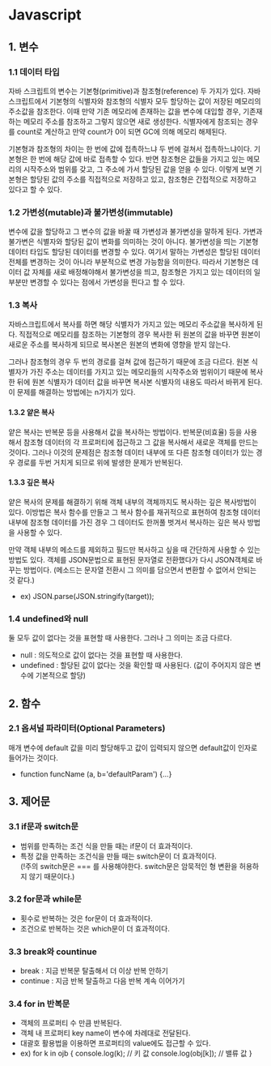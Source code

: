 # Javascript

## 1. 변수
### 1.1 데이터 타입
자바 스크립트의 변수는 기본형(primitive)과 참조형(reference) 두 가지가 있다.
자바 스크립트에서 기본형의 식별자와 참조형의 식별자 모두 할당하는 값이 저장된 메모리의 주소값을 참조한다.
이때 만약 기존 메모리에 존재하는 값을 변수에 대입할 경우, 기존재하는 메모리 주소를 참조하고 그렇지 않으면 새로 생성한다.
식별자에게 참조되는 경우를 count로 계산하고 만약 count가 0이 되면 GC에 의해 메모리 해제된다.

기본형과 참조형의 차이는 한 번에 값에 접촉하느냐 두 번에 걸쳐서 접촉하느냐이다.
기본형은 한 번에 해당 값에 바로 접촉할 수 있다. 반면 참조형은 값들을 가지고 있는 메모리의 시작주소와 범위를 갖고, 그 주소에 가서 할당된 값을 얻을 수 있다. 
이렇게 보면 기본형은 할당된 값의 주소를 직접적으로 저장하고 있고, 참조형은 간접적으로 저장하고 있다고 할 수 있다.

### 1.2 가변성(mutable)과 불가변성(immutable)
변수에 값을 할당하고 그 변수의 값을 바꿀 때 가변성과 불가변성을 말하게 된다.
가변과 불가변은 식별자와 할당된 값이 변화를 의미하는 것이 아니다. 불가변성을 띄는 기본형 데이터 타입도 할당된 데이터를 변경할 수 있다.
여기서 말하는 가변성은 할당된 데이터 전체를 변경하는 것이 아니라 부분적으로 변경 가능함을 의미한다.
따라서 기본형은 데이터 값 자체를 새로 배정해야해서 불가변성을 띄고, 참조형은 가지고 있는 데이터의 일부분만 변경할 수 있다는 점에서 가변성을 띈다고 할 수 있다.

### 1.3 복사
자바스크립트에서 복사를 하면 해당 식별자가 가지고 있는 메모리 주소값을 복사하게 된다. 직접적으로 메모리를 참조하는 기본형의 경우 복사한 뒤 원본의 값을 바꾸면 원본이 새로운 주소를 복사하게 되므로 복사본은 원본의 변화에 영향을 받지 않는다.

그러나 참조형의 경우 두 번의 경로를 걸쳐 값에 접근하기 때문에 조금 다르다.
원본 식별자가 가진 주소는 데이터를 가지고 있는 메모리들의 시작주소와 범위이기 때문에 복사한 뒤에 원본 식별자가 데이터 값을 바꾸면 복사본 식별자의 내용도 따라서 바뀌게 된다. 이 문제를 해결하는 방법에는 n가지가 있다.

#### 1.3.2 얕은 복사
얕은 복사는 반복문 등을 사용해서 값을 복사하는 방법이다. 반복문(비효율) 등을 사용해서 참조형 데이터의 각 프로퍼티에 접근하고 그 값을 복사해서 새로운 객체를 만드는 것이다. 그러나 이것의 문제점은 참조형 데이터 내부에 또 다른 참조형 데이터가 있는 경우 경로를 두번 거치게 되므로 위에 발생한 문제가 반복된다.

#### 1.3.3 깊은 복사
얕은 복사의 문제를 해결하기 위해 객체 내부의 객체까지도 복사하는 깊은 복사방법이 있다. 이방법은 복사 함수를 만들고 그 복사 함수를 재귀적으로 표현하여 참조형 데이터 내부에 참조형 데이터를 가진 경우 그 데이터도 한꺼풀 벗겨서 복사하는 깊은 복사 방법을 사용할 수 있다.

만약 객체 내부의 메소드를 제외하고 필드만 복사하고 싶을 때 간단하게 사용할 수 있는 방법도 있다. 객체를 JSON문법으로 표현된 문자열로 전환했다가 다시 JSON객체로 바꾸는 방법이다. (메소드는 문자열 전환시 그 의미를 담으면서 변환할 수 없어서 안되는 것 같다.)
- ex) JSON.parse(JSON.stringify(target));

### 1.4 undefined와 null
둘 모두 값이 없다는 것을 표현할 때 사용한다. 그러나 그 의미는 조금 다르다.
- null : 의도적으로 값이 없다는 것을 표현할 때 사용한다.
- undefined : 할당된 값이 없다는 것을 확인할 때 사용된다. (값이 주어지지 않은 변수에 기본적으로 할당)



## 2. 함수

### 2.1 옵셔널 파라미터(Optional Parameters)
매개 변수에 default 값을 미리 할당해두고 값이 입력되지 않으면 default값이 인자로 들어가는 것이다.
- function funcName (a, b='defaultParam') {...}


## 3. 제어문

### 3.1 if문과 switch문
- 범위를 만족하는 조건 식을 만들 때는 if문이 더 효과적이다.
- 특정 값을 만족하는 조건식을 만들 때는 switch문이 더 효과적이다.  
(!주의 switch문은 === 를 사용해야한다. switch문은 암묵적인 형 변환을 허용하지 않기 때문이다.)

### 3.2 for문과 while문
- 횟수로 반복하는 것은 for문이 더 효과적이다.
- 조건으로 반복하는 것은 which문이 더 효과적이다.

### 3.3 break와 countinue
- break : 지금 반복문 탈출해서 더 이상 반복 안하기
- continue : 지금 반복 탈출하고 다음 반복 계속 이어가기

### 3.4 for in 반복문 
- 객체의 프로퍼티 수 만큼 반복된다.
- 객체 내 프로퍼티 key name이 변수에 차례대로 전달된다.
- 대괄호 활용법을 이용하면 프로퍼티의 value에도 접근할 수 있다.
- ex) for k in ojb {
    console.log(k);         // 키 값
    console.log(obj[k]);    // 밸류 값
} 